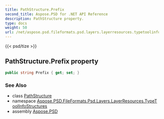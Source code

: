 ```yaml
---
title: PathStructure.Prefix
second_title: Aspose.PSD for .NET API Reference
description: PathStructure property. 
type: docs
weight: 50
url: /net/aspose.psd.fileformats.psd.layers.layerresources.typetoolinfostructures/pathstructure/prefix/
---
```

{{< psd/tize >}}
## PathStructure.Prefix property

```csharp
public string Prefix { get; set; }
```

### See Also

* class [PathStructure](../)
* namespace [Aspose.PSD.FileFormats.Psd.Layers.LayerResources.TypeToolInfoStructures](../../pathstructure/)
* assembly [Aspose.PSD](../../../)


